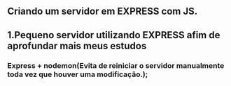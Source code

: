 ## Criando um servidor em EXPRESS com JS.

## 1.Pequeno servidor utilizando EXPRESS afim de aprofundar mais meus estudos

### Express + nodemon(Evita de reiniciar o servidor manualmente toda vez que houver uma modificação.);